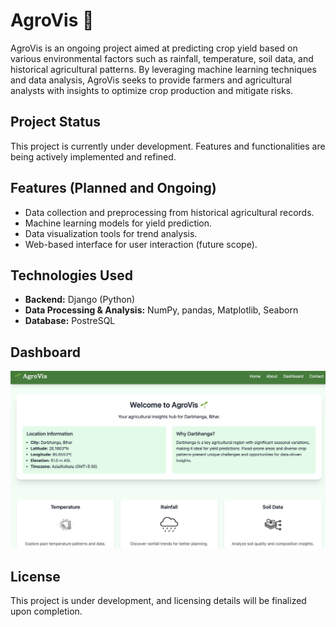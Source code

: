 # AgroVis 🌱

AgroVis is an ongoing project aimed at predicting crop yield based on various environmental factors such as rainfall, temperature, soil data, and historical agricultural patterns. By leveraging machine learning techniques and data analysis, AgroVis seeks to provide farmers and agricultural analysts with insights to optimize crop production and mitigate risks.

## Project Status
This project is currently under development. Features and functionalities are being actively implemented and refined.

## Features (Planned and Ongoing)
- Data collection and preprocessing from historical agricultural records.
- Machine learning models for yield prediction.
- Data visualization tools for trend analysis.
- Web-based interface for user interaction (future scope).

## Technologies Used
- **Backend:** Django (Python)
- **Data Processing & Analysis:** NumPy, pandas, Matplotlib, Seaborn
- **Database:** PostreSQL

## Dashboard
![AgroVis Dashboard](ot/dashboard.jpg)

## License
This project is under development, and licensing details will be finalized upon completion.


